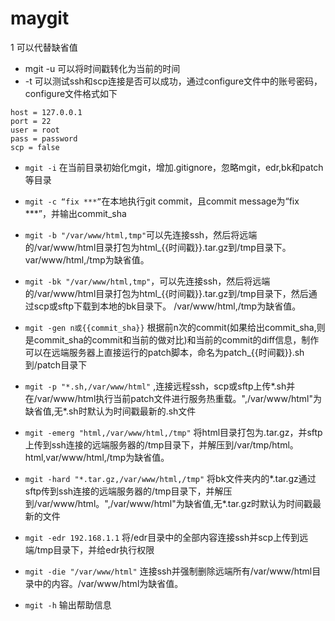 # maygit

1 可以代替缺省值
- mgit -u 可以将时间戳转化为当前的时间
- -t 可以测试ssh和scp连接是否可以成功，通过configure文件中的账号密码，configure文件格式如下
```
host = 127.0.0.1
port = 22
user = root
pass = password
scp = false
```
- `mgit -i` 在当前目录初始化mgit，增加.gitignore，忽略mgit，edr,bk和patch等目录

- `mgit -c “fix ***”`在本地执行git commit，且commit message为“fix ***”，并输出commit_sha

- `mgit -b "/var/www/html,tmp"`可以先连接ssh，然后将远端的/var/www/html目录打包为html_{{时间戳}}.tar.gz到/tmp目录下。var/www/html,/tmp为缺省值。

- `mgit -bk "/var/www/html,tmp"`，可以先连接ssh，然后将远端的/var/www/html目录打包为html_{{时间戳}}.tar.gz到/tmp目录下，然后通过scp或sftp下载到本地的bk目录下。 /var/www/html,/tmp为缺省值。

- `mgit -gen n或{{commit_sha}}` 根据前n次的commit(如果给出commit_sha,则是commit_sha的commit和当前的做对比)和当前的commit的diff信息，制作可以在远端服务器上直接运行的patch脚本，命名为patch_{{时间戳}}.sh到/patch目录下

- `mgit -p "*.sh,/var/www/html"` ,连接远程ssh，scp或sftp上传*.sh并在/var/www/html执行当前patch文件进行服务热重载。",/var/www/html"为缺省值,无*.sh时默认为时间戳最新的.sh文件

- `mgit -emerg "html,/var/www/html,/tmp"` 将html目录打包为.tar.gz，并sftp上传到ssh连接的远端服务器的/tmp目录下，并解压到/var/tmp/html。html,var/www/html,/tmp为缺省值。

- `mgit -hard "*.tar.gz,/var/www/html,/tmp"` 将bk文件夹内的*.tar.gz通过sftp传到ssh连接的远端服务器的/tmp目录下，并解压到/var/www/html。",/var/www/html"为缺省值,无*.tar.gz时默认为时间戳最新的文件

- `mgit -edr 192.168.1.1` 将/edr目录中的全部内容连接ssh并scp上传到远端/tmp目录下，并给edr执行权限

- `mgit -die "/var/www/html"` 连接ssh并强制删除远端所有/var/www/html目录中的内容。/var/www/html为缺省值。

- `mgit -h` 输出帮助信息
